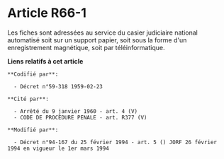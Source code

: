 # Article R66-1

Les fiches sont adressées au service du casier judiciaire national automatisé soit sur un support papier, soit sous la forme
d'un enregistrement magnétique, soit par téléinformatique.

**Liens relatifs à cet article**

	**Codifié par**:

	  - Décret n°59-318 1959-02-23

	**Cité par**:

	  - Arrêté du 9 janvier 1960 - art. 4 (V)
	  - CODE DE PROCEDURE PENALE - art. R377 (V)

	**Modifié par**:

	  - Décret n°94-167 du 25 février 1994 - art. 5 () JORF 26 février 1994 en vigueur le 1er mars 1994

